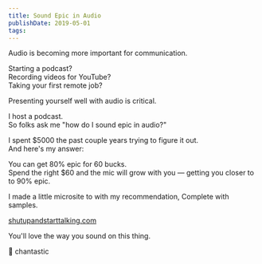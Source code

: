 ```yaml
---
title: Sound Epic in Audio
publishDate: 2019-05-01
tags:
---
```


Audio is becoming more important for communication.

Starting a podcast?  
Recording videos for YouTube?  
Taking your first remote job?

Presenting yourself well with audio is critical.

I host a podcast.  
So folks ask me "how do I sound epic in audio?"

I spent \$5000 the past couple years trying to figure it out.  
And here's my answer:

You can get 80% epic for 60 bucks.  
Spend the right \$60 and the mic will grow with you — getting you closer to to 90% epic.

I made a little microsite to with my recommendation,
Complete with samples.

[shutupandstarttalking.com](http://shutupandstarttalking.com)

You'll love the way you sound on this thing.

🎤 chantastic

